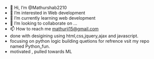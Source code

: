 - 👋 Hi, I’m @Mathurshab2210
- 👀 I’m interested in Web development
- 🌱 I’m currently learning web development
- 💞️ I’m looking to collaborate on ...
- 📫 How to reach me  mathurji15@gmail.com
-  done with desigining using html,css,jquery,ajax and javascript.
-  focusing on python logic building quetions for refrence vsit my repo named Python_fun.
-  motivated , pulled towards ML 



<!---
Mathurshab2210/Mathurshab2210 is a ✨ special ✨ repository because its `README.md` (this file) appears on your GitHub profile.
You can click the Preview link to take a look at your changes.
--->
